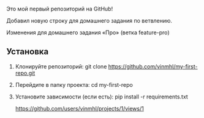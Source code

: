 Это мой первый репозиторий на GitHub!


Добавил новую строку для домашнего задания по ветвлению.


Изменения для домашнего задания «Про» (ветка feature-pro)


## Установка

1. Клонируйте репозиторий:
   git clone https://github.com/vinmhl/my-first-repo.git

2. Перейдите в папку проекта:
   cd my-first-repo

3. Установите зависимости (если есть):
   pip install -r requirements.txt

   https://github.com/users/vinmhl/projects/1/views/1
